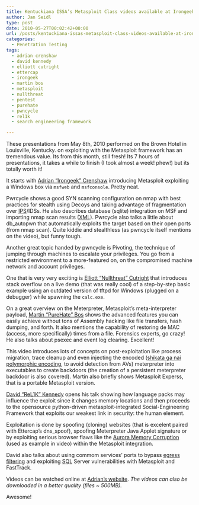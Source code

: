 ```yaml
---
title: Kentuckiana ISSA’s Metasploit Class videos available at Irongeek
author: Jan Seidl
type: post
date: 2010-05-27T00:02:42+00:00
url: /posts/kentuckiana-issas-metasploit-class-videos-available-at-irongeek/
categories:
  - Penetration Testing
tags:
  - adrian crenshaw
  - david kennedy
  - elliott cutright
  - ettercap
  - irongeek
  - martin bos
  - metasploit
  - nullthreat
  - pentest
  - purehate
  - pwncycle
  - rel1k
  - search engineering framework

---
```

These presentations from May 8th, 2010 performed on the Brown Hotel in Louisville, Kentucky. on exploiting with the Metasploit framework has an tremendous value. Its from this month, still fresh! Its 7 hours of presentations, it takes a while to finish (I took almost a week! phew!) but its totally worth it!

It starts with [Adrian &#8220;Irongeek&#8221; Crenshaw][1] introducing Metasploit exploiting a Windows box via `msfweb` and `msfconsole`. Pretty neat. 

Pwrcycle shows a good SYN scanning configuration on nmap with best practices for stealth using Decoys and taking advantage of fragmentation over <acronym title="Intrusion-Prevention System">IPS</acronym>/IDSs. He also describes database (sqlite) integration on MSF and importing nmap scan results (<acronym title="eXtensible Markup Language">XML</acronym>). Pwrcycle also talks a little about db_autopwn that automatically exploits the target based on their open ports (from nmap scan). Quite kiddie and stealthless (as pwncycle itself mentions on the video), but funny tough.

Another great topic handed by pwncycle is Pivoting, the technique of jumping through machines to escalate your privileges. You go from a restricted environment to a more-featured on, on the compromised machine network and account privileges.

One that is very very exciting is [Elliott &#8220;Nullthreat&#8221; Cutright][2] that introduces stack overflow on a live demo (that was really cool) of a step-by-step basic example using an outdated version of tftpd for Windows (plugged on a debugger) while spawning the `calc.exe`.

On a great overview on the Meterpreter, Metasploit&#8217;s meta-interpreter payload, [Martin &#8220;PureHate&#8221; Bos][3] shows the advanced features you can easily achieve without tons of Assembly hacking like file transfers, hash dumping, and forth. It also mentions the capability of restoring de MAC (access, more specifically) times from a file. Forensics experts, go crazy! He also talks about psexec and event log clearing. Excellent! 

This video introduces lots of concepts on post-exploitation like process migration, trace cleanup and even injecting the encoded ([shikata ga nai polymorphic encoding][4], to avoid detection from AVs) meterpreter into executables to create backdoors (the creation of a persistent meterpreter backdoor is also covered). Martin also briefly shows Metasploit Experss, that is a portable Metasploit version.

[David &#8220;ReL1K&#8221; Kennedy][5] opens his talk showing how language packs may influence the exploit since it changes memory locations and then proceeds to the opensource python-driven metasploit-integrated Social-Engineering Framework that exploits our weakest link in security: the human element.

Exploitation is done by spoofing (cloning) websites (that is excelent paired with Ettercap&#8217;s dns_spoof), spoofing Meterpreter Java Applet signature or by exploiting serious browser flaws like the [Aurora Memory Corruption][6] (used as example in video) within the Metasploit integration.

David also talks about using commom services&#8217; ports to bypass [egress filtering][7] and exploiting <acronym title="Structured Query Language">SQL</acronym> Server vulnerabilities with Metasploit and FastTrack.

Videos can be watched online at [Adrian&#8217;s website][8]. _The videos can also be downloaded in a better quality (files ~ 500MB)._

Awesome!

 [1]: http://www.irongeek.com
 [2]: http://www.nullthreat.net
 [3]: http://www.hackersforcharity.org
 [4]: http://www.offensive-security.com/metasploit-unleashed/Antivirus-Bypass
 [5]: http://www.social-engineer.org/
 [6]: http://www.metasploit.com/modules/exploit/windows/browser/ms10_002_aurora
 [7]: http://en.wikipedia.org/wiki/Egress_filtering
 [8]: http://www.irongeek.com/i.php?page=videos/metasploit-class